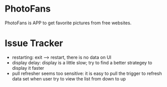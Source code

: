 # PhotoFans

PhotoFans is APP to get favorite pictures from free websites. 

# Issue Tracker

- restarting: exit --> restart, there is no data on UI
- display delay: display is a little slow; try to find a better strategey to display it faster
- pull refresher seems too sensitive: it is easy to pull the trigger to refresh data set when user try to view the list from down to up
